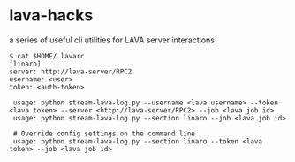# lava-hacks
a series of useful cli utilities for LAVA server interactions

```
$ cat $HOME/.lavarc
[linaro]
server: http://lava-server/RPC2
username: <user>
token: <auth-token>

 usage: python stream-lava-log.py --username <lava username> --token <lava token> --server <http://lava-server/RPC2> --job <lava job id>
 usage: python stream-lava-log.py --section linaro --job <lava job id>

 # Override config settings on the command line
 usage: python stream-lava-log.py --section linaro --token <lava token> --job <lava job id>
```
